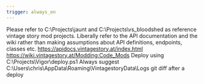 ```yaml
---
trigger: always_on
---
```


Please refer to C:\Projects\jaunt and C:\Projects\vs_bloodshed as reference vintage story mod projects.
Liberally refer to the API documentation and the wiki rather than making assumptions about API definitions, endpoints, classes etc.
https://apidocs.vintagestory.at/index.html
https://wiki.vintagestory.at/Modding:Code_Mods
Deploy using C:\Projects\Vigor\deploy.ps1
Always suggest C:\Users\chris\AppData\Roaming\VintagestoryData\Logs git diff after a deploy